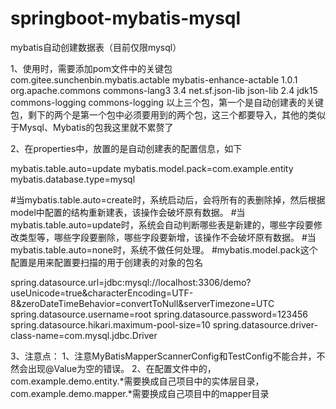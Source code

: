 # springboot-mybatis-mysql

mybatis自动创建数据表（目前仅限mysql）

1、使用时，需要添加pom文件中的关键包
	<dependency>
	  <groupId>com.gitee.sunchenbin.mybatis.actable</groupId>
	  <artifactId>mybatis-enhance-actable</artifactId>
	  <version>1.0.1</version>
	</dependency>
	<dependency>
	  <groupId>org.apache.commons</groupId>
	  <artifactId>commons-lang3</artifactId>
	  <version>3.4</version>
	</dependency>
	<dependency>
	  <groupId>net.sf.json-lib</groupId>
	  <artifactId>json-lib</artifactId>
	  <version>2.4</version>
	  <classifier>jdk15</classifier>
	  <exclusions>
		<exclusion>
		  <artifactId>commons-logging</artifactId>
		  <groupId>commons-logging</groupId>
		</exclusion>
	  </exclusions>
	</dependency>
以上三个包，第一个是自动创建表的关键包，剩下的两个是第一个包中必须要用到的两个包，这三个都要导入，其他的类似于Mysql、Mybatis的包我这里就不累赘了

2、在properties中，放置的是自动创建表的配置信息，如下

mybatis.table.auto=update
mybatis.model.pack=com.example.entity
mybatis.database.type=mysql

#当mybatis.table.auto=create时，系统启动后，会将所有的表删除掉，然后根据model中配置的结构重新建表，该操作会破坏原有数据。
#当mybatis.table.auto=update时，系统会自动判断哪些表是新建的，哪些字段要修改类型等，哪些字段要删除，哪些字段要新增，该操作不会破坏原有数据。
#当mybatis.table.auto=none时，系统不做任何处理。
#mybatis.model.pack这个配置是用来配置要扫描的用于创建表的对象的包名

spring.datasource.url=jdbc:mysql://localhost:3306/demo?useUnicode=true&characterEncoding=UTF-8&zeroDateTimeBehavior=convertToNull&serverTimezone=UTC
spring.datasource.username=root
spring.datasource.password=123456
spring.datasource.hikari.maximum-pool-size=10
spring.datasource.driver-class-name=com.mysql.jdbc.Driver

3、注意点：
	1、注意MyBatisMapperScannerConfig和TestConfig不能合并，不然会出现@Value为空的错误。
	2、在配置文件中的，com.example.demo.entity.*需要换成自己项目中的实体层目录，com.example.demo.mapper.*需要换成自己项目中的mapper目录